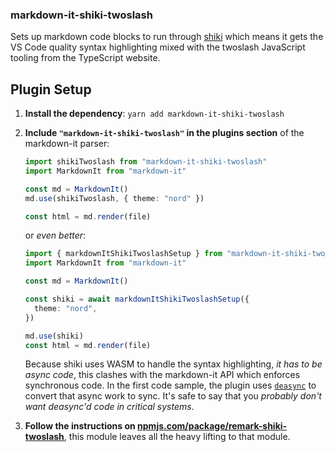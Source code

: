 ### markdown-it-shiki-twoslash

Sets up markdown code blocks to run through [shiki](https://shiki.matsu.io) which means it gets the VS Code quality
syntax highlighting mixed with the twoslash JavaScript tooling from the TypeScript website.

## Plugin Setup

1. **Install the dependency**: `yarn add markdown-it-shiki-twoslash`
1. **Include `"markdown-it-shiki-twoslash"` in the plugins section** of the markdown-it parser:

   ```ts
   import shikiTwoslash from "markdown-it-shiki-twoslash"
   import MarkdownIt from "markdown-it"

   const md = MarkdownIt()
   md.use(shikiTwoslash, { theme: "nord" })

   const html = md.render(file)
   ```

   or _even better_:

   ```ts
   import { markdownItShikiTwoslashSetup } from "markdown-it-shiki-twoslash"
   import MarkdownIt from "markdown-it"

   const md = MarkdownIt()

   const shiki = await markdownItShikiTwoslashSetup({
     theme: "nord",
   })

   md.use(shiki)
   const html = md.render(file)
   ```

   Because shiki uses WASM to handle the syntax highlighting, _it has to be async code_, this clashes with the markdown-it API which enforces synchronous code. In the first code sample, the plugin uses [`deasync`](https://www.npmjs.com/package/deasync) to convert that async work to sync. It's safe to say that you _probably don't want deasync'd code in critical systems_.

1. **Follow the instructions on [npmjs.com/package/remark-shiki-twoslash](https://www.npmjs.com/package/remark-shiki-twoslash)**, this module leaves all the heavy lifting to that module.
